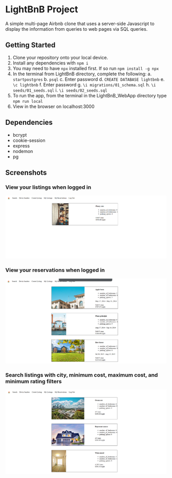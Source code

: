 # LightBnB Project
A simple multi-page Airbnb clone that uses a server-side Javascript to display the information from queries to web pages via SQL queries.

## Getting Started

1. Clone your repository onto your local device.
2. Install any dependencies with `npm i`
3. You may need to have `npx` installed first. If so run `npm install -g npx`
4. In the terminal from LightBnB directory, complete the following:
  a. `startpostgres`
  b. `psql`
  c. Enter password
  d. `CREATE DATABASE lightbnb`
  e. `\c lightbnb`
  f. Enter password
  g. `\i migrations/01_schema.sql`
  h. `\i seeds/01_seeds.sql`
  i. `\i seeds/02_seeds.sql`
5. To run the app, from the terminal in the LightBnB_WebApp directory type `npm run local`
6. View in the browser on localhost:3000

## Dependencies

- bcrypt
- cookie-session
- express
- nodemon
- pg

## Screenshots

### View your listings when logged in
!["Screenshot of user listings"](docs/userListings.png)

### View your reservations when logged in
!["Screenshot of user reservations"](docs/userReservations.png)

### Search listings with city, minimum cost, maximum cost, and minimum rating filters
!["Screenshot of search results"](docs/searchResults.png)
